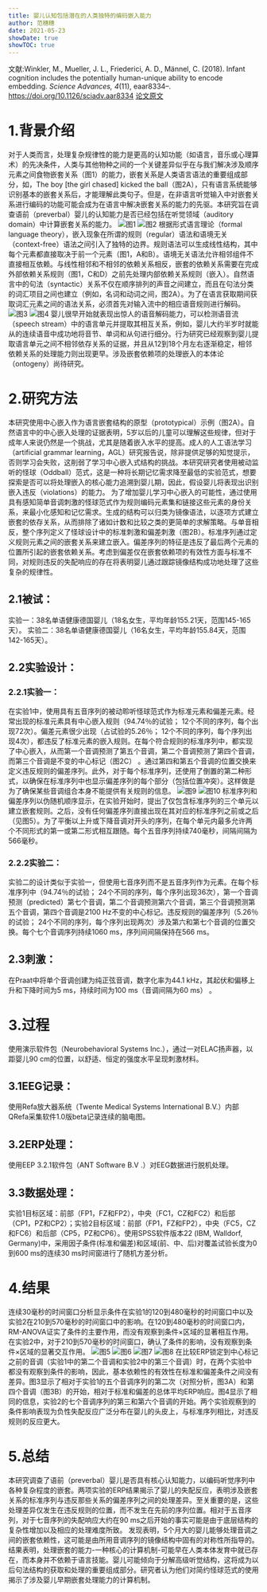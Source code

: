 ```yaml
---
title: 婴儿认知包括潜在的人类独特的编码嵌入能力
author: 范穗穗
date: 2021-05-23
showDate: true
showTOC: true
---
```

文献:Winkler, M., Mueller, J. L., Friederici, A. D., Männel, C. (2018). Infant cognition includes the potentially human-unique ability to encode embedding. *Science Advances, 4*(11), eaar8334–.
https://doi.org/10.1126/sciadv.aar8334
[论文原文](../Source_Files/2021-05-23-FSS1.Pdf)
# 1.背景介绍
 对于人类而言，处理复杂规律性的能力是更高的认知功能（如语言，音乐或心理算术）的先决条件，人类与其他物种之间的一个关键差异似乎在与我们解决涉及顺序元素之间食物嵌套关系（图1）的能力，嵌套关系是人类语言语法的重要组成部分，如，The boy [the girl chased] kicked the ball（图2A），只有语言系统能够识别基本的嵌套关系后，才能理解此类句子。但是，在非语言听觉输入中对嵌套关系进行编码的功能可能会成为在语言中解决嵌套关系的能力的先驱。本研究旨在调查语前（preverbal）婴儿的认知能力是否已经包括在听觉领域（auditory domain）中计算嵌套关系的能力。
![图1](../Supporting_Information/2021-05-23-FSS1-Fig1.png)
![图2](../Supporting_Information/2021-05-23-FSS1-Fig2.png)
根据形式语言理论（formal language theory），嵌入现象在所谓的规则（regular）语法和语境无关（context-free）语法之间引入了独特的边界。规则语法可以生成线性结构，其中每个元素都直接取决于前一个元素（图1，A和B）。语境无关语法允许相邻组件不直接相互依赖。与线性相邻和不相邻的依赖关系相反，嵌套的依赖关系需要在完成外部依赖关系规则（图1，C和D）之前先处理内部依赖关系规则（嵌入）。自然语言中的句法（syntactic）关系不仅在顺序排列的声音之间建立，而且在句法分类的词汇项目之间也建立（例如，名词和动词之间，图2A）。为了在语言获取期间获取词汇元素之间的语法关系，必须首先对输入流中的相应语音规则进行解码。
![图3](../Supporting_Information/2021-05-23-FSS1-Fig3.png)
![图4](../Supporting_Information/2021-05-23-FSS1-Fig4.png)
婴儿很早开始就表现出惊人的语音解码能力，可以检测语音流（speech stream）中的语言单元并提取其相互关系，例如，婴儿大约半岁时就能从的连续语音中成功地将音节、单词和从句进行细分。行为研究已经观察到婴儿提取语言单元之间不相邻依存关系的证据，并且从12到18个月左右逐渐稳定，相邻依赖关系的处理能力则出现更早。涉及嵌套依赖项的处理嵌入的本体论（ontogeny）尚待研究。
# 2.研究方法
本研究使用中心嵌入作为语言嵌套结构的原型（prototypical）示例（图2A）。自然语言中的中心嵌入处理的证据表明，5岁以后的儿童可以理解这些规律，但对于成年人来说仍然是一个挑战，尤其是随着嵌入水平的提高。成人的人工语法学习（artificial grammar learning，AGL）研究报告说，除非提供足够的知觉提示，否则学习会失败，这削弱了学习中心嵌入式结构的挑战。本研究研究者使用被动监听的怪球（Oddball）范式，这是一种将长期记忆需求降至最低的实验范式，想要探索是否可以将处理嵌入的核心能力追溯到婴儿期，因此，假设婴儿将表现出识别嵌入违反（violations）的能力。
为了增加婴儿学习中心嵌入的可能性，通过使用具有感知简单音调刺激的怪球范式作为规则编码元素集和链接这些元素的身份关系，来最小化感知和记忆需求。生成的结构可以归类为镜像语法，以逐项方式建立嵌套的依存关系，从而排除了诸如计数和比较之类的更简单的求解策略。与单音相反，整个序列定义了怪球设计中的标准刺激和偏差刺激（图2B）。标准序列通过定义规则元素之间的嵌套关系来建立嵌入。偏差序列的特征是违反了最后两个元素的位置所引起的嵌套依赖关系。考虑到偏差仅在嵌套依赖项的有效性方面与标准不同，对规则违反的失配响应的存在将表明婴儿通过跟踪镜像结构成功地处理了这些复杂的规律性。
## 2.1被试：
实验一：38名单语健康德国婴儿（18名女生，平均年龄155.21天，范围145-165天）。
实验二：38名单语健康德国婴儿（16名女生，平均年龄155.84天，范围142-165天）。
## 2.2实验设计：
### 2.2.1实验一：
在实验1中，使用具有五音序列的被动聆听怪球范式作为标准元素和偏差元素。经常出现的标准元素具有中心嵌入规则（94.74％的试验； 12个不同的序列，每个出现72次）。偏差元素很少出现（占试验的5.26％； 12个不同的序列，每个序列出现4次），都违反了标准元素的嵌入规则。在每个符合规则的标准序列中，都实现了中心嵌入，从而第一个音调预测了第五个音调，第二个音调预测了第四个音调，而第三个音调是不变的中心标记（图2C） 。通过第四和第五个音调的位置交换来定义违反规则的偏差序列。此外，对于每个标准序列，还使用了倒置的第二种形式，以确保在标准序列中也显示偏差序列的每个部分（包括位置冲突）。这样做是为了确保某些音调组合本身不能提供有关规则的信息。
![图9](../Supporting_Information/2021-05-23-FSS1-Fig9.png)
![图10](../Supporting_Information/2021-05-23-FSS1-Fig10.png)
标准序列和偏差序列以伪随机顺序显示，在实验开始时，提出了仅包含标准序列的三个单元以建立嵌套规则。之后，没有任何偏差序列直接出现在其对应的标准序列之前或之后（见图5）。为了平衡以上升或下降音调对开头的序列，在每个单元内最多允许两个不同形式的第一或第二形式相互跟随。每个五音序列持续740毫秒，间隔间隔为566毫秒。
### 2.2.2实验二：
实验二的设计类似于实验一，但使用七音序列而不是五音序列作为元素。在每个标准序列中（94.74％的试验； 24个不同的序列，每个序列出现36次），第一个音调预测（predicted）第七个音调，第二个音调预测第六个音调，第三个音调预测第五个音调，第四个音调是2100 Hz不变的中心标记。违反规则的偏差序列（5.26％的试验； 24个不同的序列，每个序列出现两次）涉及第六和第七个音调的位置交换。每个七个音调序列持续1060 ms，序列间间隔保持在566 ms。
## 2.3刺激：
在Praat中将单个音调创建为纯正弦音调，数字化率为44.1 kHz，其起伏和偏移上升和下降时间为5 ms，持续时间为100 ms（音调间隔为60 ms） 。
# 3.过程
使用演示软件包（Neurobehavioral Systems Inc.），通过一对ELAC扬声器，以距婴儿90 cm的位置，以舒适、恒定的强度水平呈现刺激材料。
## 3.1EEG记录：
使用Refa放大器系统（Twente Medical Systems International B.V.）内部QRefa采集软件1.0版beta记录连续的脑电图。
## 3.2ERP处理：
使用EEP 3.2.1软件包（ANT Software B.V .）对EEG数据进行脱机处理。
## 3.3数据处理：
实验1目标区域：前部（FP1，FZ和FP2），中央（FC1，CZ和FC2）和后部（CP1，PZ和CP2）；实验2目标区域：前部（FP1，FZ和FP2），中央（FC5，CZ和FC6）和后部（CP5，PZ和CP6）。使用SPSS软件版本22 (IBM, Walldorf, Germany)中，采用因子条件(标准和偏差)和区域(前、中、后)对覆盖试验长度为0到600 ms的连续30 ms时间窗进行了随机方差分析。
# 4.结果
连续30毫秒的时间窗口分析显示条件在实验1的120到480毫秒的时间窗口中以及实验2在210到570毫秒的时间窗口中的影响。在120到480毫秒的时间窗口内，RM-ANOVA证实了条件的主要作用，而没有观察到条件×区域的显著相互作用。在实验2中，对于210到570毫秒的时间窗口，确认了条件的影响，没有观察到条件×区域的显著交互作用。
![图5](../Supporting_Information/2021-05-23-FSS1-Fig5.png)
![图6](../Supporting_Information/2021-05-23-FSS1-Fig6.png)
![图7](../Supporting_Information/2021-05-23-FSS1-Fig7.png)
![图8](../Supporting_Information/2021-05-23-FSS1-Fig8.png)
在比较ERP锁定到中心标记之前的音调（实验1中的第二个音调和实验2中的第三个音调）时，在两个实验中都没有观察到条件的影响，因此，基本依赖性的有效性在标准和偏差条件之间没有差异。图3显示了相对于实验1的五个音调序列的第二次（对照分析，图3A）和第四个音调（图3B）的开始，相对于标准和偏差的总体平均ERP响应。图4显示了相同的信息，实验2的七个音调序列的第三和第六个音调的开始。两个实验观察到的条件影响表现为负性失配反应广泛分布在婴儿的头皮上，与标准序列相比，对违反规则的反应更大。
# 5.总结
本研究调查了语前（preverbal）婴儿是否具有核心认知能力，以编码听觉序列中各种复杂程度的嵌套。两项实验的ERP结果揭示了婴儿的失配反应，表明涉及嵌套关系的标准序列与违反那些关系的偏差序列之间的处理差异。至关重要的是，这些处理差异仅发生在违反规则的位置，而不发生在先前的序列位置。相对于五音序列，对于七音序列的失配响应大约在90 ms之后开始的事实可能是由于底层结构的复杂性增加以及相应的处理难度所致。
发现表明，5个月大的婴儿能够处理音调之间的嵌套依赖性，这可能是由所用音调序列的镜像结构中固有的对称性所指导的。结果表明，处理嵌套的能力-一种核心的计算机制-可能早在人类本体发育中就已存在，而本身并不依赖于语言技能。婴儿可能倾向于分解高级听觉结构，这将成为以后句法结构的获取和处理的重要组成部分。研究者认为他们对简约怪球范式的使用揭示了涉及婴儿早期嵌套处理能力的计算机制。
